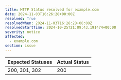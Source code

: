 ```yaml
---
title: HTTP Status resolved for example.com
date: 2024-11-03T16:26:28+00:00Z
resolved: True
resolvedWhen: 2024-11-03T16:26:28+00:00Z
resolvedStartTime: 2024-10-25T21:09:43.191474+00:00
severity: notice
affected:
  - example.com
section: issue
---
```


| Expected Statuses | Actual Status  |
|-------------------|----------------|
| 200, 301, 302 | 200 |
